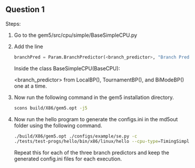 ## Question 1

Steps:

1. Go to the gem5/src/cpu/simple/BaseSimpleCPU.py

2. Add the line 

   ```python
   branchPred = Param.BranchPredictor(<branch_predictor>, "Branch Predictor")
   ```
   
   Inside the class BaseSimpleCPU(BaseCPU):
   
   <branch_predictor> from LocalBP(), TournamentBP(), and BiModeBP() one at a time.
   
3.  Now run the following command in the gem5 installation directory.
    ```bash
    scons build/X86/gem5.opt -j5
    ```
4. Now run the hello program to generate the configs.ini in the md5out folder using the following command.

   ```bash
   ./build/X86/gem5.opt ./configs/example/se.py -c
   ./tests/test-progs/hello/bin/x86/linux/hello --cpu-type=TimingSimpleCPU
   ```

   Repeat this for each of the three branch predictors and keep the generated config.ini files for each execution.

   

   

 








